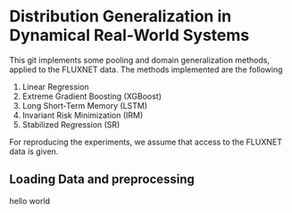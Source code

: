 # Distribution Generalization in Dynamical Real-World Systems
This git implements some pooling and domain generalization methods, applied to the FLUXNET data. The methods implemented are the following
1. Linear Regression
2. Extreme Gradient Boosting (XGBoost)
3. Long Short-Term Memory (LSTM)
4. Invariant Risk Minimization (IRM)
5. Stabilized Regression (SR)

For reproducing the experiments, we assume that access to the FLUXNET data is given.
## Loading Data and preprocessing

hello world
